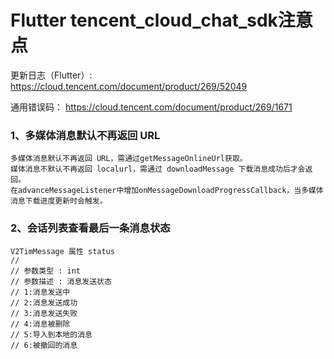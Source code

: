 # Flutter tencent_cloud_chat_sdk注意点

更新日志（Flutter）:
https://cloud.tencent.com/document/product/269/52049

通用错误码：
https://cloud.tencent.com/document/product/269/1671

### 1、多媒体消息默认不再返回 URL
```
多媒体消息默认不再返回 URL，需通过getMessageOnlineUrl获取。
媒体消息不默认不再返回 localurl，需通过 downloadMessage 下载消息成功后才会返回。
在advanceMessageListener中增加onMessageDownloadProgressCallback，当多媒体消息下载进度更新时会触发。
```

### 2、会话列表查看最后一条消息状态 
```
V2TimMessage 属性 status
//  
// 参数类型 : int
// 参数描述 : 消息发送状态
// 1:消息发送中
// 2:消息发送成功
// 3:消息发送失败
// 4:消息被删除
// 5:导入到本地的消息
// 6:被撤回的消息
```